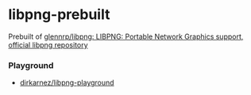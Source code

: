 libpng-prebuilt
===============
Prebuilt of [glennrp/libpng: LIBPNG: Portable Network Graphics support, official libpng repository](https://github.com/glennrp/libpng)

### Playground
- [dirkarnez/libpng-playground](https://github.com/dirkarnez/libpng-playground)

